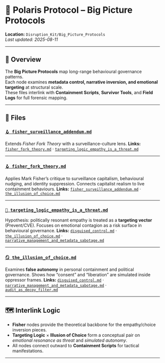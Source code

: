 # 🧠 Polaris Protocol – Big Picture Protocols
**Location:** `Disruption_Kit/Big_Picture_Protocols`  
_Last updated: 2025-08-11_

---

## 📌 Overview
The **Big Picture Protocols** map long-range behavioural governance patterns.  
Each node examines **metadata control, narrative inversion, and emotional targeting** at structural scale.  
These files interlink with **Containment Scripts**, **Survivor Tools**, and **Field Logs** for full forensic mapping.

---

## 📂 Files

### [`🪝 fisher_surveillance_addendum.md`](./fisher_surveillance_addendum.md)
Extends *Fisher Fork Theory* with a surveillance-culture lens.
**Links:** [`fisher_fork_theory.md`](./fisher_fork_theory.md) · [`targeting_logic_empathy_is_a_threat.md`](./targeting_logic_empathy_is_a_threat.md)

---

### [`🪝 fisher_fork_theory.md`](./fisher_fork_theory.md)
Applies Mark Fisher’s critique to surveillance capitalism, behavioural nudging, and identity suppression.
Connects capitalist realism to live containment behaviours.
**Links:** [`fisher_surveillance_addendum.md`](./fisher_surveillance_addendum.md) · [`the_illusion_of_choice.md`](./the_illusion_of_choice.md)

---

### [`🧠 targeting_logic_empathy_is_a_threat.md`](./targeting_logic_empathy_is_a_threat.md)
Hypothesis: politically resonant empathy is treated as a **targeting vector** (Prevent/CVE).
Focuses on emotional contagion as a risk surface in behavioural governance.
**Links:** [`disguised_control.md`](../Containment_Scripts/disguised_control.md) · [`the_illusion_of_choice.md`](./the_illusion_of_choice.md) · [`narrative_management_and_metadata_sabotage.md`](./narrative_management_and_metadata_sabotage.md)

---

### [`🪞 the_illusion_of_choice.md`](./the_illusion_of_choice.md)
Examines **false autonomy** in personal containment and political governance.
Shows how “consent” and “liberation” are simulated inside oppressor frames.
**Links:** [`disguised_control.md`](../Containment_Scripts/disguised_control.md) · [`narrative_management_and_metadata_sabotage.md`](./narrative_management_and_metadata_sabotage.md) · [`audit_as_decoy_filter.md`](../Containment_Scripts/audit_as_decoy_filter.md)

---

## 🗺️ Interlink Logic
- **Fisher** nodes provide the theoretical backbone for the empathy/choice inversion pieces.  
- **Targeting Logic** × **Illusion of Choice** form a conceptual pair on *emotional resonance as threat* and *simulated autonomy*.  
- All nodes connect outward to **Containment Scripts** for tactical manifestations.

---
